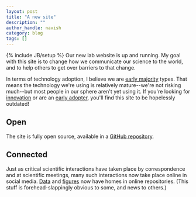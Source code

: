 ```yaml
---
layout: post
title: "A new site"
description: ""
author_handle: navish
category: blog
tags: []
---
```

{% include JB/setup %}
Our new lab website is up and running. My goal with this site is to change how we communicate our science to the world, and to help others to get over barriers to that change. 

In terms of technology adoption, I believe we are [early majority][1] types. That means the technology we're using is relatively mature--we're not risking much--but most people in our sphere aren't yet using it. If you're looking for [innovation][1] or are an [early adopter][1], you'll find this site to be hopelessly outdated!

## Open

The site is fully open source, available in a [GitHub repository][2]. 

## Connected

Just as critical scientific interactions have taken place by correspondence and at scientific meetings, many such interactions now take place online in social media. [Data][dryad] and [figures][figshare] now have homes in online repositories. (This stuff is forehead-slappingly obvious to some, and news to others.)

[1]: http://www.drdobbs.com/architecture-and-design/crossing-the-chasm/187200223
[2]: https://github.com/drummondlab/drummondlab.github.io
[dryad]: http://datadryad.org
[figshare]: http://figshare.com

